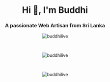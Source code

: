 <h1 align="center">Hi 👋, I'm Buddhi</h1>
<h3 align="center">A passionate Web Artisan from Sri Lanka</h3>

<p align="center">
  <img align="center" src="https://github-readme-streak-stats.herokuapp.com/?user=buddhilive&" alt="buddhilive" />
</p>
</br>
<p align="center">
  <img align="center" src="https://github-readme-stats.vercel.app/api?username=Buddhilive&show_icons=true&theme=radical&count_private=true" alt="buddhilive" />
</p>
</br>
<p align="center">
  <img align="center" src="https://github-readme-stats.vercel.app/api/top-langs/?username=Buddhilive&layout=compact&langs_count=10" alt="buddhilive" />
</p>

